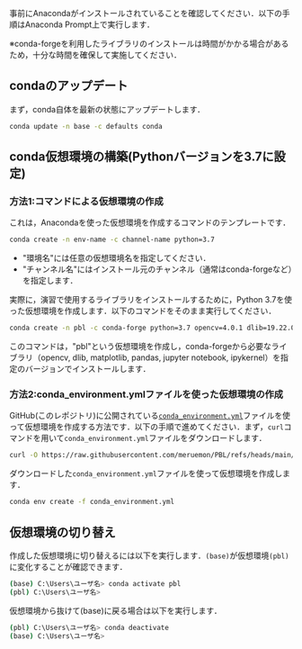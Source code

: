 事前にAnacondaがインストールされていることを確認してください．以下の手順はAnaconda Prompt上で実行します．

※conda-forgeを利用したライブラリのインストールは時間がかかる場合があるため，十分な時間を確保して実施してください．

## condaのアップデート

まず，conda自体を最新の状態にアップデートします．
```bash
conda update -n base -c defaults conda
```

## conda仮想環境の構築(Pythonバージョンを3.7に設定)

### 方法1:コマンドによる仮想環境の作成
これは，Anacondaを使った仮想環境を作成するコマンドのテンプレートです．
```bash
conda create -n env-name -c channel-name python=3.7
```
* "環境名"には任意の仮想環境名を指定してください．
* "チャンネル名"にはインストール元のチャンネル（通常はconda-forgeなど）を指定します．

実際に，演習で使用するライブラリをインストールするために，Python 3.7を使った仮想環境を作成します．以下のコマンドをそのまま実行してください．
```bash
conda create -n pbl -c conda-forge python=3.7 opencv=4.0.1 dlib=19.22.0 matplotlib=3.5.3 pandas notebook ipykernel
```
このコマンドは，"pbl"という仮想環境を作成し，conda-forgeから必要なライブラリ（opencv, dlib, matplotlib, pandas, jupyter notebook, ipykernel）を指定のバージョンでインストールします．

### 方法2:conda_environment.ymlファイルを使った仮想環境の作成

GitHub(このレポジトリ)に公開されている[`conda_environment.yml`](conda_environment.yml)ファイルを使って仮想環境を作成する方法です．以下の手順で進めてください．まず，`curl`コマンドを用いて`conda_environment.yml`ファイルをダウンロードします．
```bash
curl -O https://raw.githubusercontent.com/meruemon/PBL/refs/heads/main/conda_environment.yml
```

ダウンロードした`conda_environment.yml`ファイルを使って仮想環境を作成します．
```bash
conda env create -f conda_environment.yml
```

## 仮想環境の切り替え

作成した仮想環境に切り替えるには以下を実行します．`(base)`が仮想環境`(pbl)`に変化することが確認できます．
```bash
(base) C:\Users\ユーザ名> conda activate pbl
(pbl) C:\Users\ユーザ名>
```

仮想環境から抜けて(base)に戻る場合は以下を実行します．
```bash
(pbl) C:\Users\ユーザ名> conda deactivate
(base) C:\Users\ユーザ名>
```
